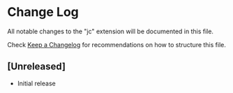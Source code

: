 # Change Log

All notable changes to the "jc" extension will be documented in this file.

Check [Keep a Changelog](http://keepachangelog.com/) for recommendations on how to structure this file.

## [Unreleased]

- Initial release